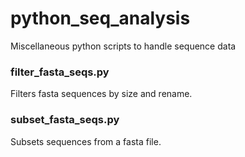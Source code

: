 # python_seq_analysis
Miscellaneous python scripts to handle sequence data

### filter_fasta_seqs.py
Filters fasta sequences by size and rename.

### subset_fasta_seqs.py
Subsets sequences from a fasta file.

